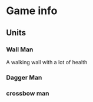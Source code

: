 # Game info

## Units

### Wall Man

A walking wall with a lot of health

### Dagger Man

### crossbow man

